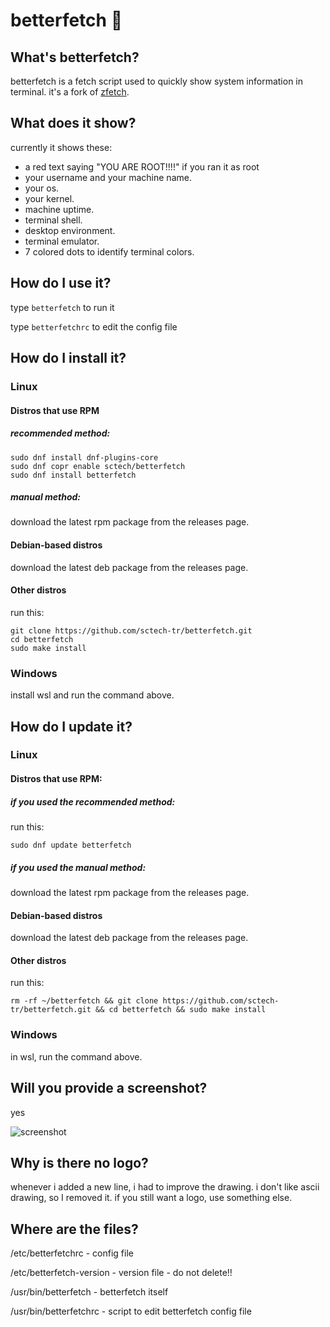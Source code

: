 # betterfetch 📜
## What's betterfetch? 
betterfetch is a fetch script used to quickly show system information in terminal. it's a fork of <a href="https://github.com/emilydaemon/zfetch">zfetch</a>.
## What does it show? 
currently it shows these:
- a red text saying "YOU ARE ROOT!!!!" if you ran it as root
- your username and your machine name.
- your os.
- your kernel.
- machine uptime.
- terminal shell.
- desktop environment.
- terminal emulator.
- 7 colored dots to identify terminal colors.
## How do I use it?
type ```betterfetch``` to run it

type ```betterfetchrc``` to edit the config file
## How do I install it?
### Linux
#### Distros that use RPM
##### recommended method:
```
sudo dnf install dnf-plugins-core
sudo dnf copr enable sctech/betterfetch
sudo dnf install betterfetch
```
##### manual method:
download the latest rpm package from the releases page.
#### Debian-based distros
download the latest deb package from the releases page.
#### Other distros
run this:
```
git clone https://github.com/sctech-tr/betterfetch.git 
cd betterfetch
sudo make install
```
### Windows
install wsl and run the command above.
## How do I update it?
### Linux
#### Distros that use RPM:
##### if you used the recommended method:
run this:
```
sudo dnf update betterfetch
```
##### if you used the manual method:
download the latest rpm package from the releases page.
#### Debian-based distros
download the latest deb package from the releases page.
#### Other distros
run this:
```
rm -rf ~/betterfetch && git clone https://github.com/sctech-tr/betterfetch.git && cd betterfetch && sudo make install
```
### Windows
in wsl, run the command above.
## Will you provide a screenshot?
yes

![screenshot](https://github.com/user-attachments/assets/2ae9c117-38d0-4365-b5a4-585f18d455e9)
## Why is there no logo?
whenever i added a new line, i had to improve the drawing. i don't like ascii drawing, so I removed it. if you still want a logo, use something else.
## Where are the files?
/etc/betterfetchrc - config file

/etc/betterfetch-version - version file - do not delete!!

/usr/bin/betterfetch - betterfetch itself

/usr/bin/betterfetchrc - script to edit betterfetch config file
